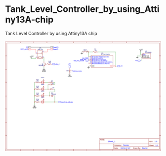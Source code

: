 # Tank_Level_Controller_by_using_Attiny13A-chip
Tank Level Controller by using Attiny13A chip
<br><br>
<img src="https://raw.githubusercontent.com/SouravApiDev/tank_level_control/main/Screenshot%202024-08-10%20171046.png">
